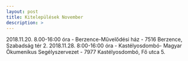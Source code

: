 ```yaml
---
layout: post
title: Kitelepülések November
description: >
---
```


2018.11.20. 8.00-16:00 óra - Berzence-Művelődési ház - 7516 Berzence, Szabadság tér 2.
2018.11.28. 8:00-16:00 óra - Kastélyosdombó- Magyar Ökumenikus Segélyszervezet - 7977 Kastélyosdombó, Fő utca 5.
